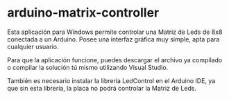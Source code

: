 # arduino-matrix-controller
Esta aplicación para Windows permite controlar una Matriz de Leds de 8x8 conectada a un Arduino. Posee una interfaz gráfica muy simple, apta para cualquier usuario.

Para que la aplicación funcione, puedes descargar el archivo ya compilado o compilar la solución tú mismo utilizando Visual Studio.

También es necesario instalar la librería LedControl en el Arduino IDE, ya que sin esta librería, la placa no podrá controlar la Matriz de Leds.
